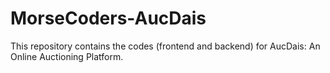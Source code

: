 # MorseCoders-AucDais
This repository contains the codes (frontend and backend) for AucDais: An Online Auctioning Platform.
